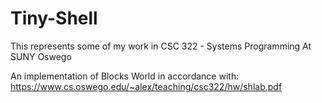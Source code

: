 # Tiny-Shell

This represents some of my work in 
CSC 322 - Systems Programming
At SUNY Oswego

An implementation of Blocks World in accordance with: https://www.cs.oswego.edu/~alex/teaching/csc322/hw/shlab.pdf
